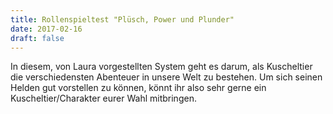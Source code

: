 ```yaml
---
title: Rollenspieltest "Plüsch, Power und Plunder"
date: 2017-02-16
draft: false
---
```

In diesem, von Laura vorgestellten System geht es darum, als Kuscheltier die verschiedensten Abenteuer in unsere Welt zu bestehen.
Um sich seinen Helden gut vorstellen zu können, könnt ihr also sehr gerne ein Kuscheltier/Charakter eurer Wahl mitbringen.

